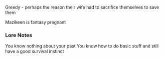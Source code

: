 Greedy - perhaps the reason their wife had to sacrifice themselves to save them

Mazikeen is fantasy pregnant

### Lore Notes

You know nothing about your past
You know how to do basic stuff and still have a good survival instinct
